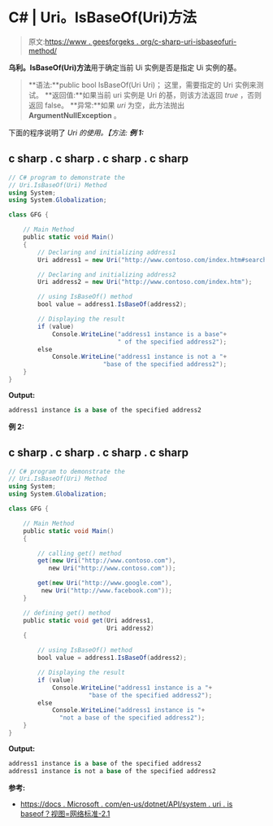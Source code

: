 # C# | Uri。IsBaseOf(Uri)方法

> 原文:[https://www . geesforgeks . org/c-sharp-uri-isbaseofuri-method/](https://www.geeksforgeeks.org/c-sharp-uri-isbaseofuri-method/)

**乌利。IsBaseOf(Uri)方法**用于确定当前 Ui 实例是否是指定 Ui 实例的基。

> **语法:**public bool IsBaseOf(Uri Uri)；
> 这里，需要指定的 Uri 实例来测试。
> **返回值:**如果当前 uri 实例是 Uri 的基，则该方法返回 *true* ，否则返回 false。
> **异常:**如果 *uri* 为空，此方法抛出 **ArgumentNullException** 。

下面的程序说明了 *Uri 的使用。【方法:
**例 1:*** 

## c sharp . c sharp . c sharp . c sharp

```cs
// C# program to demonstrate the
// Uri.IsBaseOf(Uri) Method
using System;
using System.Globalization;

class GFG {

    // Main Method
    public static void Main()
    {
        // Declaring and initializing address1
        Uri address1 = new Uri("http://www.contoso.com/index.htm#search");

        // Declaring and initializing address2
        Uri address2 = new Uri("http://www.contoso.com/index.htm");

        // using IsBaseOf() method
        bool value = address1.IsBaseOf(address2);

        // Displaying the result
        if (value)
            Console.WriteLine("address1 instance is a base"+
                              " of the specified address2");
        else
            Console.WriteLine("address1 instance is not a "+
                          "base of the specified address2");
    }
}
```

**Output:** 

```cs
address1 instance is a base of the specified address2
```

**例 2:**

## c sharp . c sharp . c sharp . c sharp

```cs
// C# program to demonstrate the
// Uri.IsBaseOf(Uri) Method
using System;
using System.Globalization;

class GFG {

    // Main Method
    public static void Main()
    {

        // calling get() method
        get(new Uri("http://www.contoso.com"),
           new Uri("http://www.contoso.com"));

        get(new Uri("http://www.google.com"),
         new Uri("http://www.facebook.com"));
    }

    // defining get() method
    public static void get(Uri address1,
                           Uri address2)
    {

        // using IsBaseOf() method
        bool value = address1.IsBaseOf(address2);

        // Displaying the result
        if (value)
            Console.WriteLine("address1 instance is a "+
                      "base of the specified address2");
        else
            Console.WriteLine("address1 instance is "+
              "not a base of the specified address2");
    }
}
```

**Output:** 

```cs
address1 instance is a base of the specified address2
address1 instance is not a base of the specified address2
```

**参考:**

*   [https://docs . Microsoft . com/en-us/dotnet/API/system . uri . is baseof？视图=网络标准-2.1](https://docs.microsoft.com/en-us/dotnet/api/system.uri.isbaseof?view=netstandard-2.1)